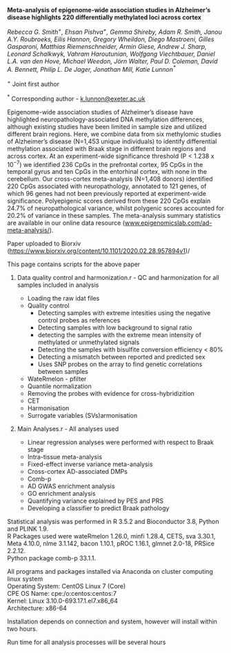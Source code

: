 <b>Meta-analysis of epigenome-wide association studies in Alzheimer’s disease highlights 220 differentially methylated loci across cortex</b>

<i>Rebecca G. Smith<sup>+</sup>, Ehsan Pishva<sup>+</sup>, Gemma Shireby, Adam R. Smith, Janou A.Y. Roubroeks, Eilis Hannon, Gregory Wheildon, Diego Mastroeni, Gilles Gasparoni, Matthias Riemenschneider, Armin Giese, Andrew J. Sharp, Leonard Schalkwyk, Vahram Haroutunian, Wolfgang Viechtbauer, Daniel L.A. van den Hove, Michael Weedon, Jörn Walter, Paul D. Coleman, David A. Bennett, Philip L. De Jager, Jonathan Mill, Katie Lunnon<sup>*</sup></i>

<sup>+</sup> Joint first author

<sup>*</sup> Corresponding author - k.lunnon@exeter.ac.uk

Epigenome-wide association studies of Alzheimer’s disease have highlighted neuropathology-associated DNA methylation differences, although existing studies have been limited in sample size and utilized different brain regions. Here, we combine data from six methylomic studies of Alzheimer’s disease (N=1,453 unique individuals) to identify differential methylation associated with Braak stage in different brain regions and across cortex. At an experiment-wide significance threshold (P < 1.238 x 10<sup>−7</sup>) we identified 236 CpGs in the prefrontal cortex, 95 CpGs in the temporal gyrus and ten CpGs in the entorhinal cortex, with none in the cerebellum. Our cross-cortex meta-analysis (N=1,408 donors) identified 220 CpGs associated with neuropathology, annotated to 121 genes, of which 96 genes had not been previously reported at experiment-wide significance. Polyepigenic scores derived from these 220 CpGs explain 24.7% of neuropathological variance, whilst polygenic scores accounted for 20.2% of variance in these samples. The meta-analysis summary statistics are available in our online data resource (www.epigenomicslab.com/ad-meta-analysis/).

Paper uploaded to Biorxiv (https://www.biorxiv.org/content/10.1101/2020.02.28.957894v1)/

This page contains scripts for the above paper
1. Data quality control and harmonization.r - QC and harmonization for all samples included in analysis
   - Loading the raw idat files
   - Quality control
      - Detecting samples with extreme intesities using the negative control probes as references
      - Detecting samples with low background to signal ratio
      - detecting the samples with the extreme mean intensity of methylated or unmethylated signals 
      - Detecting the samples with bisulfite conversion efficiency < 80%
      - Detecting a mismatch between reported and predicted sex
      - Uses SNP probes on the array to find genetic correlations between samples
   - WateRmelon - pfilter
   - Quantile normalization
   - Removing the probes with evidence for cross-hybridizition
   - CET
   - Harmonisation
   - Surrogate variables (SVs)armonisation
   
2. Main Analyses.r - All analyses used
   - Linear regression analyses were performed with respect to Braak stage
   - Intra-tissue meta-analysis
   - Fixed-effect inverse variance meta-analysis
   - Cross-cortex AD-associated DMPs
   - Comb-p
   - AD GWAS enrichment analysis
   - GO enrichment analysis
   - Quantifying variance explained by PES and PRS
   - Developing a classifier to predict Braak pathology

<p>Statistical analysis was performed in R 3.5.2 and Bioconductor 3.8, Python and PLINK 1.9. 
<br>R Packages used were wateRmelon 1.26.0, minfi 1.28.4, CETS, sva 3.30.1, Meta 4.10.0, nlme 3.1.142, bacon 1.10.1, pROC 1.16.1, glmnet 2.0-18, PRSice 2.2.12. 
<br>Python package comb-p 33.1.1.</p>

<p>All programs and packages installed via Anaconda on cluster computing linux system
<br>Operating System: CentOS Linux 7 (Core)
<br>CPE OS Name: cpe:/o:centos:centos:7
<br>Kernel: Linux 3.10.0-693.17.1.el7.x86_64
<br>Architecture: x86-64</p>

<p>Installation depends on connection and system, however will install within two hours.</p>
<p>Run time for all analysis processes will be several hours</p>
